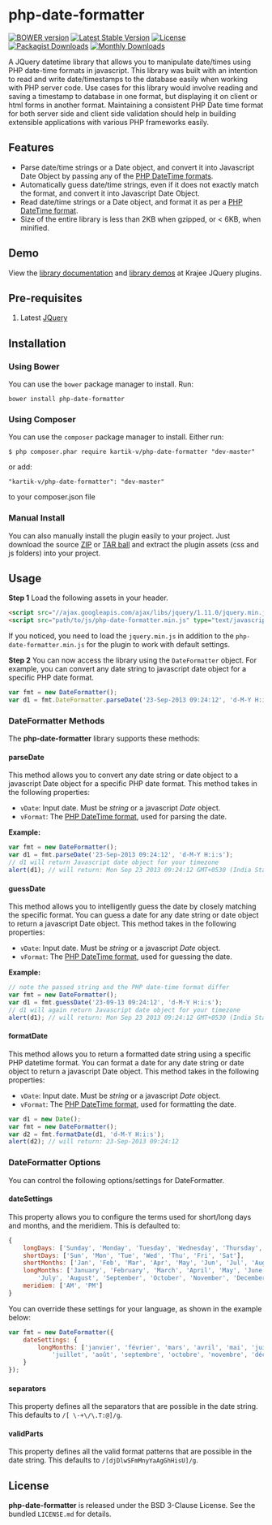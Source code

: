php-date-formatter
==================

[![BOWER version](https://badge-me.herokuapp.com/api/bower/kartik-v/php-date-formatter.png)](http://badges.enytc.com/for/bower/kartik-v/php-date-formatter)
[![Latest Stable Version](https://poser.pugx.org/kartik-v/php-date-formatter/v/stable)](https://packagist.org/packages/kartik-v/php-date-formatter)
[![License](https://poser.pugx.org/kartik-v/php-date-formatter/license)](https://packagist.org/packages/kartik-v/php-date-formatter)
[![Packagist Downloads](https://poser.pugx.org/kartik-v/php-date-formatter/downloads)](https://packagist.org/packages/kartik-v/php-date-formatter)
[![Monthly Downloads](https://poser.pugx.org/kartik-v/php-date-formatter/d/monthly)](https://packagist.org/packages/kartik-v/php-date-formatter)

A JQuery datetime library that allows you to manipulate date/times using PHP date-time formats in javascript. This library was built with an intention 
to read and write date/timestamps to the database easily when working with PHP server code. Use cases for this library would involve reading and saving a 
timestamp to database in one format, but displaying it on client or html forms in another format. Maintaining a consistent PHP Date time format for both 
server side and client side validation should help in building extensible applications with various PHP frameworks easily.

## Features

- Parse date/time strings or a Date object, and convert it into Javascript Date Object by passing any of the [PHP DateTime formats](http://php.net/manual/en/function.date.php).
- Automatically guess date/time strings, even if it does not exactly match the format, and convert it into Javascript Date Object.
- Read date/time strings or a Date object, and format it as per a [PHP DateTime format](http://php.net/manual/en/function.date.php).
- Size of the entire library is less than 2KB when gzipped, or < 6KB, when minified.

## Demo

View the [library documentation](http://plugins.krajee.com/php-date-formatter) and
[library demos](http://plugins.krajee.com/php-date-formatter/demo) at Krajee JQuery plugins.

## Pre-requisites

1. Latest [JQuery](http://jquery.com/)

## Installation

### Using Bower
You can use the `bower` package manager to install. Run:

    bower install php-date-formatter

### Using Composer
You can use the `composer` package manager to install. Either run:

    $ php composer.phar require kartik-v/php-date-formatter "dev-master"

or add:

    "kartik-v/php-date-formatter": "dev-master"

to your composer.json file

### Manual Install

You can also manually install the plugin easily to your project. Just download the source
[ZIP](https://github.com/kartik-v/php-date-formatter/zipball/master) or
[TAR ball](https://github.com/kartik-v/php-date-formatter/tarball/master) and extract the
plugin assets (css and js folders) into your project.

## Usage

**Step 1** Load the following assets in your header.

```html
<script src="//ajax.googleapis.com/ajax/libs/jquery/1.11.0/jquery.min.js"></script>
<script src="path/to/js/php-date-formatter.min.js" type="text/javascript"></script>
```

If you noticed, you need to load the `jquery.min.js` in addition to the `php-date-formatter.min.js` for the plugin to work with default settings.

**Step 2** You can now access the library using the `DateFormatter` object. For example, you can convert any date string to javascript date object for a specific PHP date format.

```js
var fmt = new DateFormatter();
var d1 = fmt.DateFormatter.parseDate('23-Sep-2013 09:24:12', 'd-M-Y H:i:s');
```

### DateFormatter Methods
The **php-date-formatter** library supports these methods:

#### parseDate
This method allows you to convert any date string or date object to a javascript Date object for a specific PHP date format. This method takes in the following properties:

- `vDate`: Input date. Must be _string_ or a javascript _Date_ object.
- `vFormat`: The [PHP DateTime format](http://php.net/manual/en/function.date.php), used for parsing the date.

**Example:**

```js
var fmt = new DateFormatter();
var d1 = fmt.parseDate('23-Sep-2013 09:24:12', 'd-M-Y H:i:s');
// d1 will return Javascript date object for your timezone
alert(d1); // will return: Mon Sep 23 2013 09:24:12 GMT+0530 (India Standard Time)
```

#### guessDate
This method allows you to intelligently guess the date by closely matching the specific format. You can guess a date for any date string or date object to return a javascript Date object. This method takes in the following properties:

- `vDate`: Input date. Must be _string_ or a javascript _Date_ object.
- `vFormat`: The [PHP DateTime format](http://php.net/manual/en/function.date.php), used for guessing the date.

**Example:**

```js
// note the passed string and the PHP date-time format differ
var fmt = new DateFormatter();
var d1 = fmt.guessDate('23-09-13 09:24:12', 'd-M-Y H:i:s'); 
// d1 will again return Javascript date object for your timezone
alert(d1); // will return: Mon Sep 23 2013 09:24:12 GMT+0530 (India Standard Time)
```

#### formatDate
This method allows you to return a formatted date string using a specific PHP datetime format. You can format a date for any date string or date object to return a javascript Date object. This method takes in the following properties:

- `vDate`: Input date. Must be _string_ or a javascript _Date_ object.
- `vFormat`: The [PHP DateTime format](http://php.net/manual/en/function.date.php), used for formatting the date.

```js
var d1 = new Date();
var fmt = new DateFormatter();
var d2 = fmt.formatDate(d1, 'd-M-Y H:i:s');
alert(d2); // will return: 23-Sep-2013 09:24:12
```

### DateFormatter Options

You can control the following options/settings for DateFormatter. 

#### dateSettings
This property allows you to configure the terms used for short/long days and months, and the meridiem. This is defaulted to:

```js
{
    longDays: ['Sunday', 'Monday', 'Tuesday', 'Wednesday', 'Thursday', 'Friday', 'Saturday'],
    shortDays: ['Sun', 'Mon', 'Tue', 'Wed', 'Thu', 'Fri', 'Sat'],
    shortMonths: ['Jan', 'Feb', 'Mar', 'Apr', 'May', 'Jun', 'Jul', 'Aug', 'Sep', 'Oct', 'Nov', 'Dec'],
    longMonths: ['January', 'February', 'March', 'April', 'May', 'June',
        'July', 'August', 'September', 'October', 'November', 'December'],
    meridiem: ['AM', 'PM']
}
```

You can override these settings for your language, as shown in the example below:

```js
var fmt = new DateFormatter({
    dateSettings: {
        longMonths: ['janvier', 'février', 'mars', 'avril', 'mai', 'juin', 
            'juillet', 'août', 'septembre', 'octobre', 'novembre', 'décembre']
    }
});
```

#### separators
This property defines all the separators that are possible in the date string. This defaults to `/[ \-+\/\.T:@]/g`.

#### validParts
This property defines all the valid format patterns that are possible in the date string. This defaults to `/[djDlwSFmMnyYaAgGhHisU]/g`.

## License

**php-date-formatter** is released under the BSD 3-Clause License. See the bundled `LICENSE.md` for details.